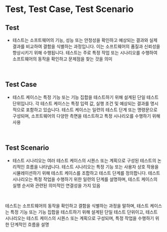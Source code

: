# Test, Test Case, Test Scenario

## **Test**
- 테스트는 소프트웨어의 기능, 성능 또는 안정성을 확인하고 예상되는 결과와 실제 결과를 비교하여 결함을 식별하는 과정입니다. 이는 소프트웨어의 품질과 신뢰성을 향상시키기 위해 수행됩니다. 테스트는 주로 특정 작업 또는 시나리오를 수행하여 소프트웨어의 동작을 확인하고 문제점을 찾는 것을 의미

<br>

## **Test Case**
- 테스트 케이스는 특정 기능 또는 기능 집합을 테스트하기 위해 설계된 단일 테스트 단위입니다. 각 테스트 케이스는 특정 입력 값, 실행 조건 및 예상되는 결과를 명시적으로 포함하고 있습니다. 테스트 케이스는 일련의 테스트 단계 또는 명령문으로 구성되며, 소프트웨어의 다양한 측면을 테스트하고 특정 시나리오를 수행하기 위해 사용

<br>

## **Test Scenario**
- 테스트 시나리오는 여러 테스트 케이스의 시퀀스 또는 계획으로 구성된 테스트의 논리적인 흐름을 나타냅니다. 테스트 시나리오는 특정 기능 또는 사용자 상호 작용을 시뮬레이션하기 위해 테스트 케이스를 조합하고 테스트 단계를 정의합니다. 테스트 시나리오는 특정 작업을 수행하기 위한 일련의 단계를 설명하며, 테스트 케이스의 실행 순서와 관련된 의미적인 연결성을 가지 있음

<br>

테스트는 소프트웨어의 동작을 확인하고 결함을 식별하는 과정을 말하며, 테스트 케이스는 특정 기능 또는 기능 집합을 테스트하기 위해 설계된 단일 테스트 단위이고, 테스트 시나리오는 테스트 케이스의 시퀀스 또는 계획으로 구성되며, 특정 작업을 수행하기 위한 단계적인 흐름을 설명